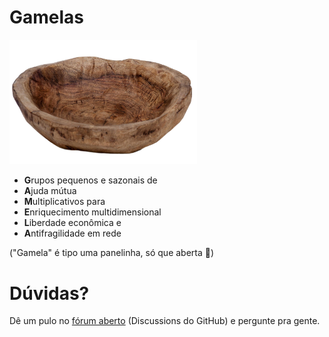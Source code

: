 # Gamelas

<img src="gamela-rustica-em-madeira-massaranduba-091-decoracao-para-area-de-churrasco.jpg" alt="gamela" width="300" />

- **G**rupos pequenos e sazonais de
- **A**juda mútua
- **M**ultiplicativos para
- **E**nriquecimento multidimensional
- **L**iberdade econômica e
- **A**ntifragilidade em rede

("Gamela" é tipo uma panelinha, só que aberta 🤪)

# Dúvidas?

Dê um pulo no [fórum aberto](https://github.com/garantida/garantida.dev/discussions) (Discussions do GitHub) e pergunte pra gente.
